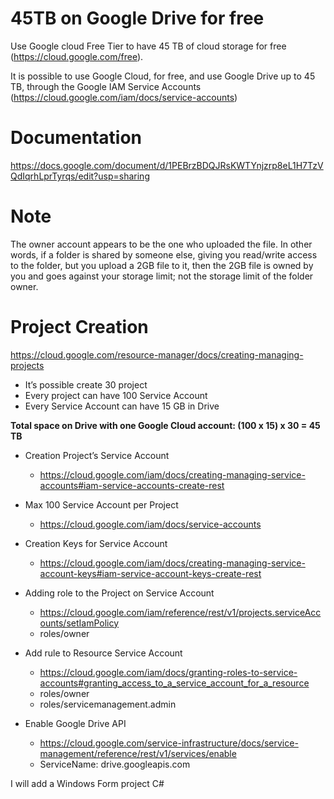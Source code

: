# 45TB on Google Drive for free
Use Google cloud Free Tier to have 45 TB of cloud storage for free (https://cloud.google.com/free).

It is possible to use Google Cloud, for free, and use Google Drive up to 45 TB, through the Google IAM Service Accounts (https://cloud.google.com/iam/docs/service-accounts)

# Documentation
https://docs.google.com/document/d/1PEBrzBDQJRsKWTYnjzrp8eL1H7TzVQdIqrhLprTyrqs/edit?usp=sharing


# Note
The owner account appears to be the one who uploaded the file. In other words, if a folder is shared by someone else, giving you read/write access to the folder, but you upload a 2GB file to it, then the 2GB file is owned by you and goes against your storage limit; not the storage limit of the folder owner.


# Project Creation
https://cloud.google.com/resource-manager/docs/creating-managing-projects
- It’s possible create 30 project
- Every project can have 100 Service Account
- Every Service Account can have 15 GB in Drive

**Total space on Drive with one Google Cloud account: (100 x 15) x 30 = 45 TB**


+ Creation Project’s Service Account
  - https://cloud.google.com/iam/docs/creating-managing-service-accounts#iam-service-accounts-create-rest

+ Max 100 Service Account per Project
  - https://cloud.google.com/iam/docs/service-accounts 

+ Creation Keys for Service Account
  - https://cloud.google.com/iam/docs/creating-managing-service-account-keys#iam-service-account-keys-create-rest 

+ Adding role to the Project on Service Account
  - https://cloud.google.com/iam/reference/rest/v1/projects.serviceAccounts/setIamPolicy 
  - roles/owner

+ Add rule to Resource Service Account
  - https://cloud.google.com/iam/docs/granting-roles-to-service-accounts#granting_access_to_a_service_account_for_a_resource
  - roles/owner
  - roles/servicemanagement.admin

+ Enable Google Drive API
  - https://cloud.google.com/service-infrastructure/docs/service-management/reference/rest/v1/services/enable
  - ServiceName: drive.googleapis.com


I will add a Windows Form project C#
